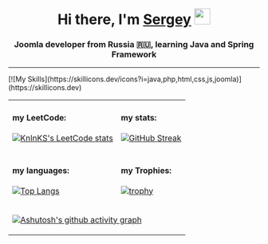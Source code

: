 <h1 align="center">Hi there, I'm <a href="https://vk.com/id18440373" target="_blank">Sergey</a> 
<img src="https://github.com/blackcater/blackcater/raw/main/images/Hi.gif" height="32"/></h1>
<h3 align="center">Joomla developer from Russia 🇷🇺, learning Java and Spring Framework</h3>

<hr>
[![My Skills](https://skillicons.dev/icons?i=java,php,html,css,js,joomla)](https://skillicons.dev)
<table>
<tr>
<td>
<h4>my LeetCode:</h4>

[![KnlnKS's LeetCode stats](https://leetcode-stats-six.vercel.app/api?username=telion&theme=dark)](https://github.com/telion85/leetcode-stats)  
</td>
<td>  
  <h4>my stats:</h4>

[![GitHub Streak](https://github-readme-streak-stats.herokuapp.com/?user=telion85)](https://git.io/streak-stats)
  
</tr>
  
<tr>
<td>
<h4>my languages:</h4>

[![Top Langs](https://github-readme-stats.vercel.app/api/top-langs/?username=telion85&layout=compact)](https://github.com/anuraghazra/github-readme-stats)
</td>
<td>  
  <h4>my Trophies:</h4>

[![trophy](https://github-profile-trophy.vercel.app/?username=telion85)](https://github.com/ryo-ma/github-profile-trophy)
  
</tr>
<tr><td colspan=2>

[![Ashutosh's github activity graph](https://activity-graph.herokuapp.com/graph?username=telion85)](https://github.com/telion85/github-readme-activity-graph)

  </tr>
</table>
